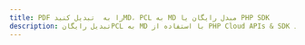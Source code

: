 ---title: PDF را به  تبدیل کنیدMD، PCL به MD مبدل رایگان یا PHP SDKdescription: تبدیل رایگانPCL به MD با استفاده از PHP Cloud APIs & SDK همچنین اسناد PDF را در Cloud ایجاد، ویرایش و رندر کنید.---